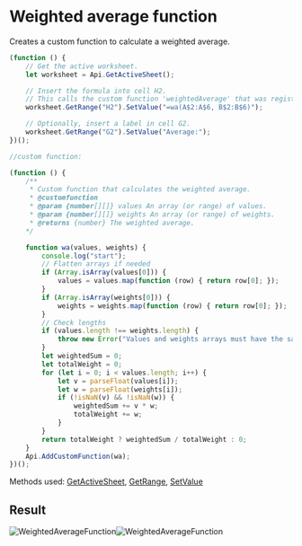 # Weighted average function

Creates a custom function to calculate a weighted average.

<!-- This code snippet is shown in the screenshot. -->

<!-- eslint-skip -->

```ts
(function () {
    // Get the active worksheet.
    let worksheet = Api.GetActiveSheet();

    // Insert the formula into cell H2.
    // This calls the custom function 'weightedAverage' that was registered above.
    worksheet.GetRange("H2").SetValue("=wa(A$2:A$6, B$2:B$6)");

    // Optionally, insert a label in cell G2.
    worksheet.GetRange("G2").SetValue("Average:");
})();

//custom function:

(function () {
    /**
     * Custom function that calculates the weighted average.
     * @customfunction
     * @param {number[][]} values An array (or range) of values.
     * @param {number[][]} weights An array (or range) of weights.
     * @returns {number} The weighted average.
    */

    function wa(values, weights) {
        console.log("start");
        // Flatten arrays if needed
        if (Array.isArray(values[0])) {
            values = values.map(function (row) { return row[0]; });
        }
        if (Array.isArray(weights[0])) {
            weights = weights.map(function (row) { return row[0]; });
        }
        // Check lengths
        if (values.length !== weights.length) {
            throw new Error("Values and weights arrays must have the same length.");
        }
        let weightedSum = 0;
        let totalWeight = 0;
        for (let i = 0; i < values.length; i++) {
            let v = parseFloat(values[i]);
            let w = parseFloat(weights[i]);
            if (!isNaN(v) && !isNaN(w)) {
                weightedSum += v * w;
                totalWeight += w;
            }
        }
        return totalWeight ? weightedSum / totalWeight : 0;
    }
    Api.AddCustomFunction(wa);
})();
```

Methods used: [GetActiveSheet](../../../docs/office-api/usage-api/spreadsheet-api/Api/Methods/GetActiveSheet.md), [GetRange](../../../docs/office-api/usage-api/spreadsheet-api/ApiWorksheet/Methods/GetRange.md), [SetValue](../../../docs/office-api/usage-api/spreadsheet-api/ApiRange/Methods/SetValue.md)

## Result

<!-- imgpath -->

![WeightedAverageFunction](/assets/images/plugins/weighted-average-function.png#gh-light-mode-only)![WeightedAverageFunction](/assets/images/plugins/weighted-average-function.dark.png#gh-dark-mode-only)